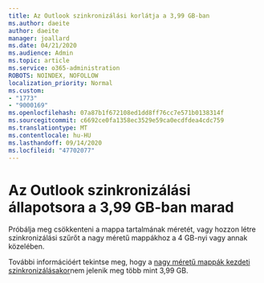 ```yaml
---
title: Az Outlook szinkronizálási korlátja a 3,99 GB-ban
ms.author: daeite
author: daeite
manager: joallard
ms.date: 04/21/2020
ms.audience: Admin
ms.topic: article
ms.service: o365-administration
ROBOTS: NOINDEX, NOFOLLOW
localization_priority: Normal
ms.custom:
- "1773"
- "9000169"
ms.openlocfilehash: 07a87b1f672108ed1dd8ff76cc7e571b0138314f
ms.sourcegitcommit: c6692ce0fa1358ec3529e59ca0ecdfdea4cdc759
ms.translationtype: MT
ms.contentlocale: hu-HU
ms.lasthandoff: 09/14/2020
ms.locfileid: "47702077"
---
```

# <a name="outlook-sync-status-bar-remains-at-399-gb"></a>Az Outlook szinkronizálási állapotsora a 3,99 GB-ban marad

Próbálja meg csökkenteni a mappa tartalmának méretét, vagy hozzon létre szinkronizálási szűrőt a nagy méretű mappákhoz a 4 GB-nyi vagy annak közelében.

További információért tekintse meg, hogy a [nagy méretű mappák kezdeti szinkronizálásakor](https://support.microsoft.com/help/2738323/status-bar-progress-never-shows-more-than-3-99-gb-remaining-on-initial)nem jelenik meg több mint 3,99 GB.